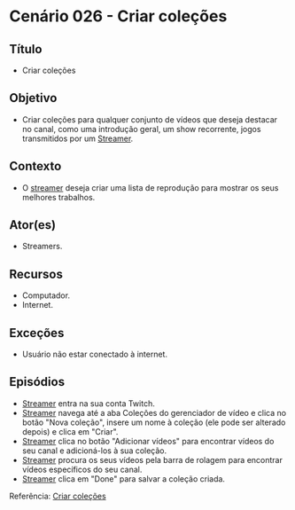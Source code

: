 # Cenário 026 - Criar coleções

## Título
* Criar coleções

## Objetivo
* Criar coleções para qualquer conjunto de vídeos que deseja destacar no canal, como uma introdução geral, um show recorrente, jogos transmitidos por um [Streamer](L%C3%A9xico-Streamer).

## Contexto
* O [streamer](L%C3%A9xico-Streamer) deseja criar uma lista de reprodução para mostrar os seus melhores trabalhos.

## Ator(es)
* Streamers.

## Recursos
* Computador.
* Internet.

## Exceções
* Usuário não estar conectado à internet.

## Episódios
* [Streamer](L%C3%A9xico-Streamer) entra na sua conta Twitch.
* [Streamer](L%C3%A9xico-Streamer) navega até a aba Coleções do gerenciador de vídeo e clica no botão "Nova coleção", insere um nome à coleção (ele pode ser alterado depois) e clica em "Criar". 
* [Streamer](L%C3%A9xico-Streamer) clica no botão "Adicionar vídeos" para encontrar vídeos do seu canal e adicioná-los à sua coleção.
* [Streamer](L%C3%A9xico-Streamer) procura os seus vídeos pela barra de rolagem para encontrar vídeos específicos do seu canal.
* [Streamer](L%C3%A9xico-Streamer) clica em "Done" para salvar a coleção criada.

Referência: [Criar coleções](https://help.twitch.tv/customer/pt_br/portal/articles/2752733-como-usar-as-coleções)
